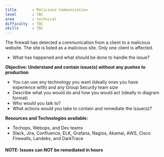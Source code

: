 ```yaml
---
title       : Malicious Communication
level       : TBC
area        : technical
difficulty  : TBC
skills      : TBC
---
```


The firewall has detected a communication from a client to a malicious website. The site is listed as a malicious site. Only one client is affected.

- What has happened and what should be done to handle the issue?

**Objective: Understand and contain issue(s) without any pushes to production**

* You can use any technology you want (ideally ones you have experience with) and any Group Security team size
* Describe what you would do and how you would act (ideally in diagram format)
* Who would you talk to?
* What actions would you take to contain and remediate the issue(s)?

**Resources and Technologies available:**

* Techops, Webops, and Dev teams
* Slack, Jira, Confluence, ELK, Grafana, Nagios, Akamai, AWS, Cisco Firewalls, Landeks, and DarkTrace

#### NOTE: Issues can NOT be remediated in hours